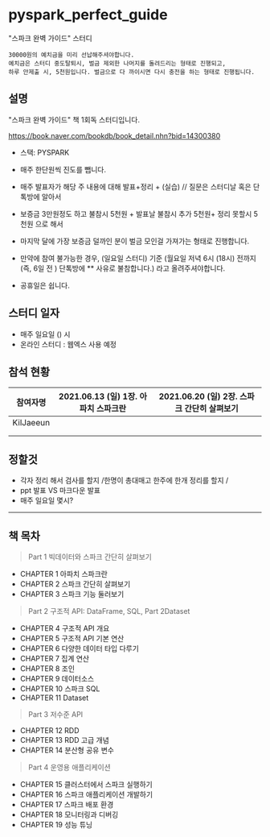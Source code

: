 # pyspark_perfect_guide

 "스파크 완벽 가이드"  스터디 

```
30000원의 예치금을 미리 선납해주셔야합니다.
예치금은 스터디 중도탈퇴시, 벌금 제외한 나머지를 돌려드리는 형태로 진행되고,
하루 안제출 시, 5천원입니다. 벌금으로 다 까이시면 다시 충전을 하는 형태로 진행됩니다.
```

## 설명

"스파크 완벽 가이드" 책 1회독 스터디입니다. 

https://book.naver.com/bookdb/book_detail.nhn?bid=14300380



* 스택: PYSPARK

* 매주  한단원씩 진도를 뺍니다.
* 매주 발표자가 해당 주 내용에 대해 발표+정리 + (실습) // 질문은 스터디날 혹은  단톡방에 알아서
* 보증금 3만원정도 하고  불참시 5천원 + 발표날 불참시 추가 5천원+ 정리 못할시 5천원 으로 해서 
* 마지막 달에 가장 보증금 덜까인 분이 벌금 모인걸 가져가는 형태로 진행합니다.
* 만약에 참여 불가능한 경우, (일요일 스터디) 기준 (월요일 저녁 6시 (18시) 전까지 (즉, 6일 전 ) 단톡방에 ** 사유로 불참합니다.) 라고 올려주셔야합니다.  

* 공휴일은 쉽니다.



##  스터디 일자

* 매주 일요일 () 시 
* 온라인 스터디 : 웹엑스 사용 예정

##  참석 현황

| 참여자명  | 2021.06.13 (일) 1장. 아파치 스파크란 | 2021.06.20 (일) 2장. 스파크 간단히 살펴보기 |
| --------- | ------------------------------------ | ------------------------------------------- |
| KilJaeeun |                                      |                                             |
|           |                                      |                                             |
|           |                                      |                                             |

## 정할것

* 각자 정리 해서 검사를 할지 /한명이 총대매고 한주에  한개 정리를 할지 / 
* ppt 발표 VS 마크다운 발표
* 매주 일요일 몇시?


---

##  책 목차

> Part 1 빅데이터와 스파크 간단히 살펴보기

* CHAPTER 1 아파치 스파크란
* CHAPTER 2 스파크 간단히 살펴보기
* CHAPTER 3 스파크 기능 둘러보기

> Part 2 구조적 API: DataFrame, SQL, Part 2Dataset

* CHAPTER 4 구조적 API 개요
* CHAPTER 5 구조적 API 기본 연산
* CHAPTER 6 다양한 데이터 타입 다루기
* CHAPTER 7 집계 연산
* CHAPTER 8 조인
* CHAPTER 9 데이터소스
* CHAPTER 10 스파크 SQL
* CHAPTER 11 Dataset

> Part 3 저수준 API

* CHAPTER 12 RDD
* CHAPTER 13 RDD 고급 개념
* CHAPTER 14 분산형 공유 변수

>  Part 4 운영용 애플리케이션

* CHAPTER 15 클러스터에서 스파크 실행하기
* CHAPTER 16 스파크 애플리케이션 개발하기
* CHAPTER 17 스파크 배포 환경
* CHAPTER 18 모니터링과 디버깅
* CHAPTER 19 성능 튜닝

